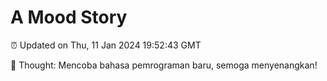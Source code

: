 # A Mood Story

⏰ Updated on Thu, 11 Jan 2024 19:52:43 GMT

💭 Thought: Mencoba bahasa pemrograman baru, semoga menyenangkan!

